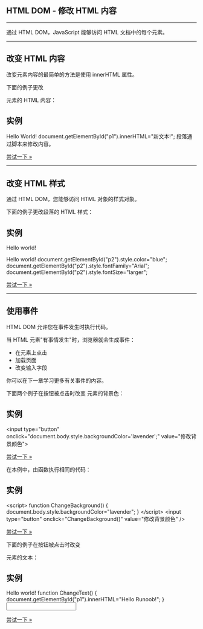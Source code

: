 ## HTML DOM - 修改 HTML 内容

* * *

通过 HTML DOM，JavaScript 能够访问 HTML 文档中的每个元素。  

* * *

## 改变 HTML 内容

改变元素内容的最简单的方法是使用 innerHTML 属性。

下面的例子更改 <p> 元素的 HTML 内容：

## 实例

<p id\="p1"\>Hello World!</p\> <script\> document.getElementById("p1").innerHTML="新文本!"; </script\> <p\>段落通过脚本来修改内容。</p\>

[尝试一下 »](https://www.runoob.com/try/try.php?filename=try_changetext)

  

* * *

## 改变 HTML 样式

通过 HTML DOM，您能够访问 HTML 对象的样式对象。

下面的例子更改段落的 HTML 样式：

## 实例

<p id\="p1"\>Hello world!</p\> <p id\="p2"\>Hello world!</p\> <script\> document.getElementById("p2").style.color="blue"; document.getElementById("p2").style.fontFamily="Arial"; document.getElementById("p2").style.fontSize="larger"; </script\>

[尝试一下 »](https://www.runoob.com/try/try.php?filename=try_changestyle1)

  

* * *

## 使用事件

HTML DOM 允许您在事件发生时执行代码。

当 HTML 元素"有事情发生"时，浏览器就会生成事件：

+   在元素上点击
+   加载页面
+   改变输入字段

你可以在下一章学习更多有关事件的内容。

下面两个例子在按钮被点击时改变 <body> 元素的背景色：

## 实例

<input type\="button" onclick\="document.body.style.backgroundColor='lavender';" value\="修改背景颜色"\>

[尝试一下 »](https://www.runoob.com/try/try.php?filename=try_changebackground2)

在本例中，由函数执行相同的代码：

## 实例

<script\> function ChangeBackground() { document.body.style.backgroundColor="lavender"; } </script\> <input type\="button" onclick\="ChangeBackground()" value\="修改背景颜色" />

[尝试一下 »](https://www.runoob.com/try/try.php?filename=try_changestyle)

下面的例子在按钮被点击时改变 <p> 元素的文本：

## 实例

<p id\="p1"\>Hello world!</p\> <script\> function ChangeText() { document.getElementById("p1").innerHTML="Hello Runoob!"; } </script\> <input type\="button" onclick\="ChangeText()" value\="修改文本" />

[尝试一下 »](https://www.runoob.com/try/try.php?filename=try_changetext2)